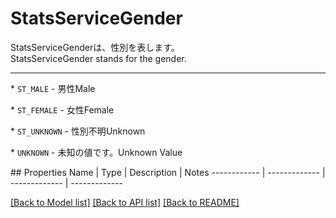 # StatsServiceGender

<div lang=\"ja\">StatsServiceGenderは、性別を表します。</div> <div lang=\"en\">StatsServiceGender stands for the gender.</div> <hr> <p>* <code>ST_MALE</code> - <span lang=\"ja\">男性</span><span lang=\"en\">Male</span></p> <p>* <code>ST_FEMALE</code> - <span lang=\"ja\">女性</span><span lang=\"en\">Female</span></p> <p>* <code>ST_UNKNOWN</code> - <span lang=\"ja\">性別不明</span><span lang=\"en\">Unknown</span></p> <p>* <code>UNKNOWN</code> - <span lang=\"ja\">未知の値です。</span><span lang=\"en\">Unknown Value</span></p> 
## Properties
Name | Type | Description | Notes
------------ | ------------- | ------------- | -------------

[[Back to Model list]](../README.md#documentation-for-models) [[Back to API list]](../README.md#documentation-for-api-endpoints) [[Back to README]](../README.md)


